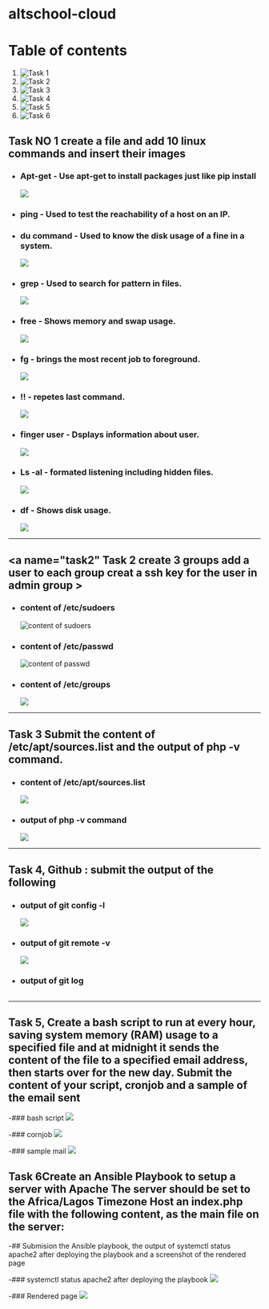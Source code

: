  # altschool-cloud
# Table of contents
1. ![Task 1](#task1)
2. ![Task 2](#task2)
3. ![Task 3](#task3)
4. ![Task 4](#task4)
5. ![Task 5](#task5)
6. ![Task 6](#task6)



 ## Task NO 1 create a file and add 10 linux commands and insert their images  <a name="task1"></a>




- ### Apt-get  - Use apt-get to install packages just like pip install
    ![](https://github.com/RashRAJ/altschool-cloud/blob/main/Screenshot%202022-08-18%20102608.png)
    
- ### ping - Used to test the reachability of a host on an IP.
- ### du command - Used to know the disk usage of a fine in a system.

    ![](https://github.com/RashRAJ/altschool-cloud/blob/main/Screenshot%202022-08-18%20102507.png)
    
    
- ### grep - Used to search for pattern in files.

    ![](https://github.com/RashRAJ/altschool-cloud/blob/main/Screenshot%202022-08-24%20091858.png)

- ### free - Shows memory and swap usage.

    ![](https://github.com/RashRAJ/altschool-cloud/blob/main/Screenshot%202022-08-24%20092028.png)

- ### fg - brings the most recent job to foreground.

    ![](https://github.com/RashRAJ/altschool-cloud/blob/main/Screenshot%202022-08-24%20085919.png)

- ### !! - repetes last command.

    ![](https://github.com/RashRAJ/altschool-cloud/blob/main/Screenshot%202022-08-24%20093716.png)

- ### finger user - Dsplays information about user.

    ![](https://github.com/RashRAJ/altschool-cloud/blob/main/Screenshot%202022-08-24%20093934.png)

- ### Ls -al    - formated listening including hidden files.

    ![](https://github.com/RashRAJ/altschool-cloud/blob/main/Screenshot%202022-08-24%20090119.png)

- ### df - Shows disk usage.

    ![](https://github.com/RashRAJ/altschool-cloud/blob/main/Screenshot%202022-08-24%20094002.png)


-----------------------------------------------------------------------------------------------------------------------------------------------------------------

 ## <a name="task2" Task 2 create 3 groups add a user to each group creat a ssh key for the user in admin group ></a>

- ### content of /etc/sudoers
     ![content of sudoers](https://github.com/RashRAJ/altschool-cloud/blob/main/etc_sudoers.png)

- ### content of /etc/passwd
     ![content of passwd](https://github.com/RashRAJ/altschool-cloud/blob/main/etc_groups.png)

- ### content of /etc/groups
     ![](https://github.com/RashRAJ/altschool-cloud/blob/main/etc_groups.png)


-----------------------------------------------------------------------------------------------------------------------------------------------------------------



## Task 3 Submit the content of /etc/apt/sources.list and the output of php -v command. <a name="task3"></a>


 - ### content of /etc/apt/sources.list
 
     ![](https://github.com/RashRAJ/altschool-cloud/blob/main/cat_etc_apt_sources.png)

 - ### output of php -v command
    ![](https://github.com/RashRAJ/altschool-cloud/blob/main/Php%20-v.png)
    
    
    
-------------------------------------------------------------------------------------------------------------------------------------------------------------------


 ## Task 4, Github : submit the output of the following <a name="task4"></a>
  - ### output of git config -l      
      ![](https://github.com/RashRAJ/altschool-cloud/blob/main/git_config-l.png)

  - ### output of git remote -v
      ![](https://github.com/RashRAJ/altschool-cloud/blob/main/git_remote-v.png)

  - ### output of git log
      ![]()
      
-----------------------------------------------------------------------------------------------------------------------------------------------------------------

## Task 5, Create a bash script to run at every hour, saving system memory (RAM) usage to a specified file and at midnight it sends the content of the file to a specified email address, then starts over for the new day. Submit the content of your script, cronjob and a sample of the email sent <a name="task5"></a>

 -### bash script
      ![](https://github.com/RashRAJ/altschool-cloud/blob/main/scriptttttttt.png)
      
 -### cornjob
      ![](https://github.com/RashRAJ/altschool-cloud/blob/main/corntab%20e.png)
      
-### sample mail
     ![](https://github.com/RashRAJ/altschool-cloud/blob/main/log%20report.png)
     
     
 ##  Task 6Create an Ansible Playbook to setup a server with Apache The server should be set to the Africa/Lagos Timezone Host an index.php file with the following content, as the main file on the server:<a name="task6"></a>
 
 -## Submision the Ansible playbook, the output of systemctl status apache2 after deploying the playbook and a screenshot of the rendered page
 
  -### systemctl status apache2 after deploying the playbook
     ![](https://github.com/RashRAJ/altschool-cloud/blob/main/systemctl%20status%20apache2.png)
   
  -###  Rendered page
    ![](https://github.com/RashRAJ/altschool-cloud/blob/main/php%20page.png)
 




